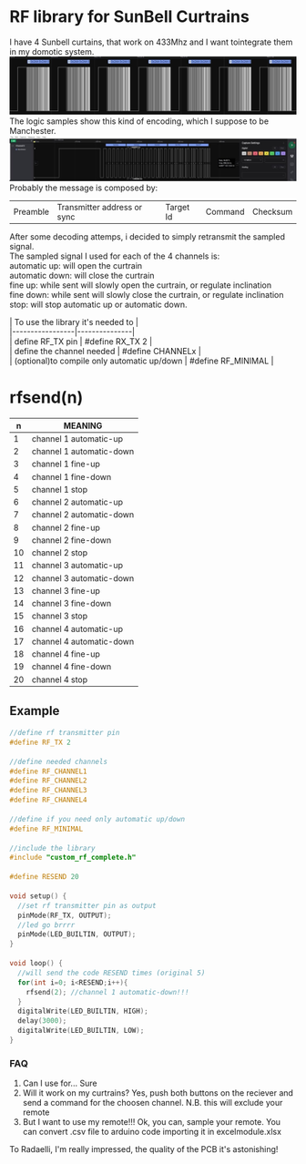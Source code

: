 # RF library for SunBell Curtrains

I have 4 Sunbell curtains, that work on 433Mhz and I want tointegrate them in my domotic system.
![](images/multisample.jpg)
The logic samples show this kind of encoding, which I suppose to be Manchester.
![](images/singleframe.jpg)
Probably the message is composed by:  

||||||  
| ------------ | ------------ | ------------ | ------------ | ------------ |  
| Preamble | Transmitter address or sync | Target Id | Command | Checksum |

After some decoding attemps, i decided to simply retransmit the sampled signal.  
The sampled signal I used for each of the 4 channels is:  
automatic up: will open the curtrain  
automatic down: will close the curtrain  
fine up: while sent will slowly open the curtrain, or regulate inclination  
fine down: while sent will slowly close the curtrain, or regulate inclination  
stop: will stop automatic up or automatic down.  

| To use the library it's needed to |  
|-----------------|---------------|  
| define RF_TX pin  | #define RX_TX 2 |  
| define the channel needed  |  #define CHANNELx |  
| (optional)to compile only automatic up/down | #define RF_MINIMAL | 

# rfsend(n)

|n |  MEANING
| ------------ | ------------ |
| 1 |  channel 1 automatic-up
| 2 | channel 1 automatic-down
 |3 |channel 1 fine-up
 |4 |  channel 1 fine-down
 |5 |  channel 1 stop
 |6 | channel 2 automatic-up
 |7 |  channel 2 automatic-down
 |8 |  channel 2 fine-up
 |9 |  channel 2 fine-down
 |10|  channel 2 stop
 |11|  channel 3 automatic-up
 |12| channel 3 automatic-down
 |13|  channel 3 fine-up
 |14| channel 3 fine-down
 |15|  channel 3 stop
 |16|  channel 4 automatic-up
 |17|  channel 4 automatic-down
 |18|  channel 4 fine-up
 |19|  channel 4 fine-down
 |20|  channel 4 stop


## Example
```c
//define rf transmitter pin
#define RF_TX 2

//define needed channels
#define RF_CHANNEL1
#define RF_CHANNEL2
#define RF_CHANNEL3
#define RF_CHANNEL4

//define if you need only automatic up/down
#define RF_MINIMAL

//include the library
#include "custom_rf_complete.h"

#define RESEND 20

void setup() {
  //set rf transmitter pin as output
  pinMode(RF_TX, OUTPUT);
  //led go brrrr
  pinMode(LED_BUILTIN, OUTPUT);
}

void loop() {
  //will send the code RESEND times (original 5)
  for(int i=0; i<RESEND;i++){
    rfsend(2); //channel 1 automatic-down!!!
  }
  digitalWrite(LED_BUILTIN, HIGH);
  delay(3000);
  digitalWrite(LED_BUILTIN, LOW);
}
```
### FAQ
1) Can I use for... Sure  
2) Will it work on my curtrains? Yes, push both buttons on the reciever and send a command for the choosen channel.   N.B. this will exclude your remote  
3) But I want to use my remote!!! Ok, you can, sample your remote. You can convert .csv file to arduino code importing it in excelmodule.xlsx

  To Radaelli, I'm really impressed, the quality of the PCB it's astonishing! 